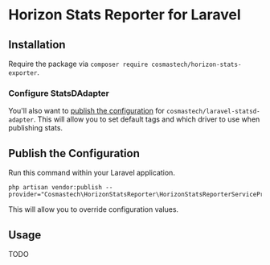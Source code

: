 # Horizon Stats Reporter for Laravel

## Installation
Require the package via `composer require cosmastech/horizon-stats-exporter`.

### Configure StatsDAdapter
You'll also want to [publish the configuration](https://github.com/cosmastech/laravel-statsd-adapter?tab=readme-ov-file#installation)
for `cosmastech/laravel-statsd-adapter`. This will allow you to set default tags and which driver to use
when publishing stats.

## Publish the Configuration
Run this command within your Laravel application.
```
php artisan vendor:publish --provider="Cosmastech\HorizonStatsReporter\HorizonStatsReporterServiceProvider"
```

This will allow you to override configuration values.

## Usage
TODO